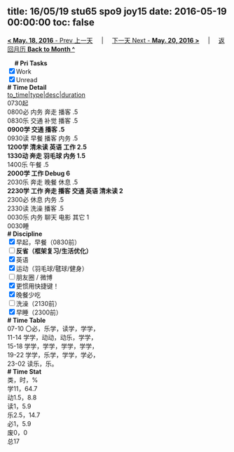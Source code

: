 title: 16/05/19 stu65 spo9 joy15
date: 2016-05-19 00:00:00
toc: false
---
[**< May. 18, 2016** - Prev 上一天](/lifelogs/2016/05/d18.html) &nbsp; &nbsp; | &nbsp; &nbsp; [下一天 Next - **May. 20, 2016 >**](/lifelogs/2016/05/d20.html) &nbsp; &nbsp; |  &nbsp; &nbsp; [返回月历 **Back to Month ^**](/lifelogs/2016/05/index.html)
<br/><div><b>     # Pri Tasks</b></div><div><input checked="true" type="checkbox"/>Work</div><div><input checked="true" type="checkbox"/>Unread</div><div><b># Time Detail</b></div><div><u>to_time|type|desc|duration</u></div><div>0730起</div><div>0800必 内务 奔走 播客 .5</div><div>0830乐 交通 补觉 播客 .5</div><div><b>0900学 交通 播客 .5</b></div><div>0930读 早餐 播客 内务 .5</div><div><b>1200学 清未读 英语 工作 2.5</b></div><div><b>1330动 奔走 羽毛球 内务 1.5</b></div><div>1400乐 午餐 .5</div><div><b>2000学 工作 Debug 6</b></div><div>2030乐 奔走 晚餐 休息 .5</div><div><b>2230学 工作 奔走 播客 交通 英语 清未读 2</b></div><div>2300必 休息 内务 .5</div><div>2330读 洗澡 播客 .5</div><div>0030乐 内务 聊天 电影 其它 1</div><div>0030睡</div><div><b># Discipline</b></div><div><input checked="true" type="checkbox"/>早起，早餐（0830前）</div><div><b><input type="checkbox"/></b><b>反省（框架复习/生活优化）</b></div><div><input checked="true" type="checkbox"/>英语</div><div><input checked="true" type="checkbox"/>运动（羽毛球/毽球/健身）</div><div><input type="checkbox"/>朋友圈 / 微博</div><div><input checked="true" type="checkbox"/>更惯用快捷键！</div><div><input checked="true" type="checkbox"/>晚餐少吃</div><div><input type="checkbox"/>洗澡（2130前）</div><div><input checked="true" type="checkbox"/>早睡（2300前）</div><div><b># Time Table</b></div><div>07-10 〇必，乐学，读学，学学，</div><div>11-14 学学，动动，动乐，学学，</div><div>15-18 学学，学学，学学，学学，</div><div>19-22 学学，乐学，学学，学必，</div><div>23-02 读乐，乐。</div><div><b># Time Stat</b></div><div>类，时，%</div><div>学11，64.7</div><div>动1.5，8.8</div><div>读1，5.9</div><div>乐2.5，14.7</div><div>必1，5.9</div><div>废0，0</div><div>总17</div>